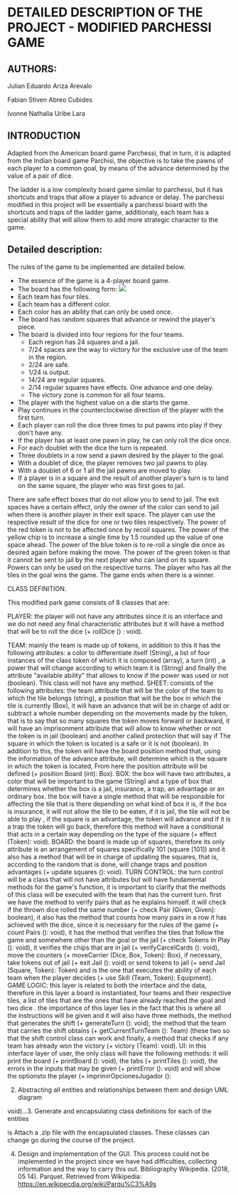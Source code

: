 <h1>DETAILED DESCRIPTION OF THE PROJECT - MODIFIED PARCHESSI GAME</h1>

<h2>AUTHORS: </h2>
<p>Julian Eduardo Ariza Arevalo</p>
<p>Fabian Stiven Abreo Cubides</p>
<p>Ivonne Nathalia Uribe Lara</p>

<h2>INTRODUCTION</h2>

<p>Adapted from the American board game Parchessi, that in turn, it is adapted from the Indian board game Parchisi, the objective is to take the pawns of each player to a common goal, by means of the advance determined by the value of a pair of dice. </p>
<p>The ladder is a low complexity board game similar to parchessi, but it has shortcuts and traps that allow a player to advance or delay. The parchessi modified in this project will be essentially a parchessi board with the shortcuts and traps of the ladder game, additionaly, each team has a special ability that will allow them to add more strategic character to the game.</p>

<h2>Detailed description: </h2>

The rules of the game to be implemented are detailed below.
<ul>
    <li>The essence of the game is a 4-player board game.</li>
    <li>The board has the following form:
        <img src='https://upload.wikimedia.org/wikipedia/commons/2/2b/Tablero_de_parqu%C3%A9s.svg'>    
    </li>
    <li>Each team has four tiles.</li>
    <li>Each team has a different color.</li>
    <li>Each color has an ability that can only be used once.</li>
    <li>The board has random squares that advance or rewind the player's piece.</li>
    <li>The board is divided into four regions for the four teams.
        <ul>
            <li>Each region has 24 squares and a jail.</li>
            <li>7/24 spaces are the way to victory for the exclusive use of the team in the region.</li>
            <li>2/24 are safe.</li>
            <li>1/24 is output.</li>
            <li>14/24 are regular squares.</li>
            <li>2/14 regular squares have effects. One advance and one delay.</li>
            <li>The victory zone is common for all four teams.</li>
        </ul>
    </li>
    <li>The player with the highest value on a die starts the game.</li>
    <li>Play continues in the counterclockwise direction of the player with the first turn.</li>
    <li>Each player can roll the dice three times to put pawns into play if they don't have any.</li>
    <li>If the player has at least one pawn in play, he can only roll the dice once.</li>
    <li>For each doublet with the dice the turn is repeated.</li>
    <li>Three doublets in a row send a pawn desired by the player to the goal.</li>
    <li>With a doublet of dice, the player removes two jail pawns to play.</li>
    <li>With a doublet of 6 or 1 all the jail pawns are moved to play.</li>
    <li>If a player is in a square and the result of another player's turn is to land on the same square, the player who was first goes to jail.</li>
</ul>


There are safe effect boxes that do not allow you to send to jail.
The exit spaces have a certain effect, only the owner of the color can send to jail when there is another player in their exit space.
The player can use the respective result of the dice for one or two tiles respectively.
The power of the red token is not to be affected once by recoil squares.
The power of the yellow chip is to increase a single time by 1.5 rounded up the value of one space ahead.
The power of the blue token is to re-roll a single die once as desired again before making the move.
The power of the green token is that it cannot be sent to jail by the next player who can land on its square.
Powers can only be used on the respective turns.
The player who has all the tiles in the goal wins the game.
The game ends when there is a winner.

CLASS DEFINITION.

This modified park game consists of 8 classes that are:

PLAYER: the player will not have any attributes since it is an interface and we do not need any final characteristic attributes but it will have a method that will be to roll the dice (+ rollDice () : void).

TEAM: mainly the team is made up of tokens, in addition to this it has the following attributes: a color to differentiate itself (String), a list of four instances of the class token of which it is composed (array), a turn (int) , a power that will change according to which team it is (String) and finally the attribute "available ability" that allows to know if the power was used or not (boolean). This class will not have any method.
SHEET: consists of the following attributes: the team attribute that will be the color of the team to which the tile belongs (string), a position that will be the box in which the tile is currently (Box), it will have an advance that will be in charge of add or subtract a whole number depending on the movements made by the token, that is to say that so many squares the token moves forward or backward, it will have an imprisonment attribute that will allow to know whether or not the token is in jail (boolean) and another called protection that will say if The square in which the token is located is a safe or it is not (boolean). In addition to this, the token will have the board position method that, using the information of the advance attribute, will determine which is the square in which the token is located, From here the position attribute will be defined (+ position Board (int): Box).
BOX: the box will have two attributes, a color that will be important to the game (String) and a type of box that determines whether the box is a jail, insurance, a trap, an advantage or an ordinary box. the box will have a single method that will be responsible for affecting the tile that is there depending on what kind of box it is, if the box is insurance, it will not allow the tile to be eaten, if it is jail, the tile will not be able to play , if the square is an advantage, the token will advance and if it is a trap the token will go back, therefore this method will have a conditional that acts in a certain way depending on the type of the square (+ effect (Token): void).
BOARD: the board is made up of squares, therefore its only attribute is an arrangement of squares specifically 101 (square [101]) and it also has a method that will be in charge of updating the squares, that is, according to the random that is done, will change traps and position advantages (+ update squares (): void).
TURN CONTROL: the turn control will be a class that will not have attributes but will have fundamental methods for the game's function, it is important to clarify that the methods of this class will be executed with the team that has the current turn. first we have the method to verify pairs that as he explains himself. it will check if the thrown dice rolled the same number (+ check Pair (Given, Given): boolean), it also has the method that counts how many pairs in a row it has achieved with the dice, since it is necessary for the rules of the game (+ count Pairs (): void), it has the method that verifies the tiles that follow the game and somewhere other than the goal or the jail (+ check Tokens In Play (): void), it verifies the chips that are in jail (+ verifyCarcelCards (): void), move the counters (+ moveCarrier (Dice, Box, Token): Box), if necessary, take tokens out of jail (+ exit Jail (): void) or send tokens to jail (+ send Jail (Square, Token): Token) and is the one that executes the ability of each team when the player decides (+ use Skill (Team, Token): Equipment).
GAME LOGIC: this layer is related to both the interface and the data, therefore in this layer a board is instantiated, four teams and their respective tiles, a list of tiles that are the ones that have already reached the goal and two dice . the importance of this layer lies in the fact that this is where all the instructions will be given and it will also have three methods, the method that generates the shift (+ generateTurn (): void), the method that the team that carries the shift obtains (+ getCurrentTurnTeam (): Team) (these two so that the shift control class can work and finally, a method that checks if any team has already won the victory (+ victory (Team): void).
UI: in this interface layer of user, the only class will have the following methods: it will print the board (+ printBoard (): void), the tabs (+ printTiles (): void), the errors in the inputs that may be given (+ printError (): void) and will show the optionsto the player (+ imprimirOpcionesJugador ():

2. Abstracting all entities and relationships between them and design UML diagram



void)...3. Generate and encapsulating class definitions for each of the entities

is Attach a .zip file with the encapsulated classes. These classes can change go during the course of the project.

4. Design and implementation of the GUI.
This process could not be implemented in the project since we have had difficulties, collecting information and the way to carry this out.
Bibliography
Wikipedia. (2018, 05 14). Parquet. Retrieved from Wikipedia: https://en.wikipecdia.org/wiki/Parqu%C3%A9s
 




